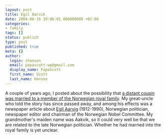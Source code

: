 ```yaml
---
layout: post
title: Egil Aarvik
date: 2004-06-16 19:06:01.000000000 +02:00
categories:
- family
tags: []
status: publish
type: post
published: true
meta: {}
author:
  login: shanson
  email: papascott-wp@gmail.com
  display_name: PapaScott
  first_name: Scott
  last_name: Hanson
---
```

<p>A couple of years ago, I posted about the possibility that <a href="/archives/2002/08/04/in-laws-to-royalty/">a distant cousin was married to a member of the Norwegian royal family</a>. My great-uncle who told the story has since passed away, and among his effects was a newspaper article about <a href="http://www.nobel.se/peace/articles/committee/nnclist/bios/aarvik.html">Egil Aarvig</a> (1912-1990), Norwegian politician, newspaper editor and chairman of the Norwegian Nobel Committee. My grandmother's maiden name was Aakvik, so it could very well be that we are related to the late Norwegian politician. Whether he had married into the royal family is yet unclear.</p>
